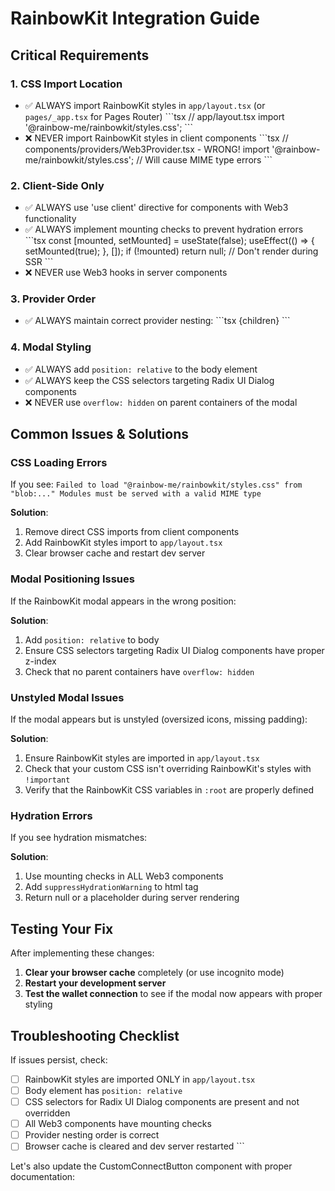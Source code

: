 # RainbowKit Integration Guide

## Critical Requirements

### 1. CSS Import Location
- ✅ ALWAYS import RainbowKit styles in `app/layout.tsx` (or `pages/_app.tsx` for Pages Router)
  \`\`\`tsx
  // app/layout.tsx
  import '@rainbow-me/rainbowkit/styles.css';
  \`\`\`
- ❌ NEVER import RainbowKit styles in client components
  \`\`\`tsx
  // components/providers/Web3Provider.tsx - WRONG!
  import '@rainbow-me/rainbowkit/styles.css'; // Will cause MIME type errors
  \`\`\`

### 2. Client-Side Only
- ✅ ALWAYS use 'use client' directive for components with Web3 functionality
- ✅ ALWAYS implement mounting checks to prevent hydration errors
  \`\`\`tsx
  const [mounted, setMounted] = useState(false);
  useEffect(() => { setMounted(true); }, []);
  if (!mounted) return null; // Don't render during SSR
  \`\`\`
- ❌ NEVER use Web3 hooks in server components

### 3. Provider Order
- ✅ ALWAYS maintain correct provider nesting:
  \`\`\`tsx
  <WagmiProvider>
    <QueryClientProvider>
      <RainbowKitProvider>
        {children}
      </RainbowKitProvider>
    </QueryClientProvider>
  </WagmiProvider>
  \`\`\`

### 4. Modal Styling
- ✅ ALWAYS add `position: relative` to the body element
- ✅ ALWAYS keep the CSS selectors targeting Radix UI Dialog components
- ❌ NEVER use `overflow: hidden` on parent containers of the modal

## Common Issues & Solutions

### CSS Loading Errors

If you see: `Failed to load "@rainbow-me/rainbowkit/styles.css" from "blob:..." Modules must be served with a valid MIME type`

**Solution**:
1. Remove direct CSS imports from client components
2. Add RainbowKit styles import to `app/layout.tsx`
3. Clear browser cache and restart dev server

### Modal Positioning Issues

If the RainbowKit modal appears in the wrong position:

**Solution**:
1. Add `position: relative` to body
2. Ensure CSS selectors targeting Radix UI Dialog components have proper z-index
3. Check that no parent containers have `overflow: hidden`

### Unstyled Modal Issues

If the modal appears but is unstyled (oversized icons, missing padding):

**Solution**:
1. Ensure RainbowKit styles are imported in `app/layout.tsx`
2. Check that your custom CSS isn't overriding RainbowKit's styles with `!important`
3. Verify that the RainbowKit CSS variables in `:root` are properly defined

### Hydration Errors

If you see hydration mismatches:

**Solution**:
1. Use mounting checks in ALL Web3 components
2. Add `suppressHydrationWarning` to html tag
3. Return null or a placeholder during server rendering

## Testing Your Fix

After implementing these changes:

1. **Clear your browser cache** completely (or use incognito mode)
2. **Restart your development server**
3. **Test the wallet connection** to see if the modal now appears with proper styling

## Troubleshooting Checklist

If issues persist, check:

- [ ] RainbowKit styles are imported ONLY in `app/layout.tsx`
- [ ] Body element has `position: relative`
- [ ] CSS selectors for Radix UI Dialog components are present and not overridden
- [ ] All Web3 components have mounting checks
- [ ] Provider nesting order is correct
- [ ] Browser cache is cleared and dev server restarted
\`\`\`

Let's also update the CustomConnectButton component with proper documentation:
